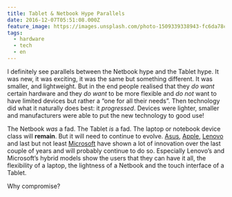 ```yaml
---
title: Tablet & Netbook Hype Parallels
date: 2016-12-07T05:51:08.000Z
feature_image: https://images.unsplash.com/photo-1509339338943-fc6da78cdd4b?ixlib=rb-0.3.5&q=80&fm=jpg&crop=entropy&cs=tinysrgb&w=1080&fit=max&ixid=eyJhcHBfaWQiOjExNzczfQ&s=e0287e9589bc89282e840ee7f421d940
tags:
  - hardware
  - tech
  - en
---
```


I definitely see parallels between the Netbook hype and the Tablet hype. It was new, it was exciting, it was the same but something different. It was smaller, and lightweight. But in the end people realised that they _do want_ certain hardware and they _do want_ to be more flexible and _do not_ want to have limited devices but rather a “one for all their needs”. Then technology did what it naturally does best: it _progressed_. Devices were lighter, smaller and manufacturers were able to put the new technology to good use!

The Netbook _was_ a fad. The Tablet _is_ a fad. The laptop or notebook device class will **remain**. But it will need to continue to evolve. [Asus](http://www.asus.com/Notebooks/ASUS-ZenBook-3-UX390UA/), [Apple](http://www.apple.com/macbook/), [Lenovo](http://shop.lenovo.com/us/en/yoga-book?IPromoID=LEN202848) and last but not least [Microsoft](https://www.microsoft.com/en-us/surface) have shown a lot of innovation over the last couple of years and will probably continue to do so. Especially Lenovo’s and Microsoft’s hybrid models show the users that they can have it all, the flexibility of a laptop, the lightness of a Netbook and the touch interface of a Tablet.

Why compromise?
